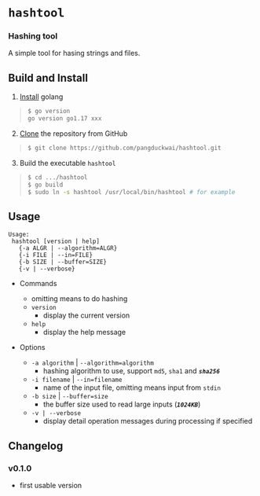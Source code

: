 # `hashtool`
### Hashing tool

A simple tool for hasing strings and files.

## Build and Install
1. [Install](https://go.dev/doc/install) golang
> ```bash
> $ go version
> go version go1.17 xxx
> ```

2. [Clone](https://github.com/pangduckwai/hashtool) the repository from GitHub
> ```bash
> $ git clone https://github.com/pangduckwai/hashtool.git
> ```

3. Build the executable `hashtool`
> ```bash
> $ cd .../hashtool
> $ go build
> $ sudo ln -s hashtool /usr/local/bin/hashtool # for example
> ```

## Usage
```
Usage:
 hashtool [version | help]
   {-a ALGR | --algorithm=ALGR}
   {-i FILE | --in=FILE}
   {-b SIZE | --buffer=SIZE}
   {-v | --verbose}
```

- Commands
  - omitting means to do hashing
  - `version`
    - display the current version
  - `help`
    - display the help message

- Options
  - `-a algorithm` | `--algorithm=algorithm`
    - hashing algorithm to use, support `md5`, `sha1` and **_`sha256`_**
  - `-i filename` | `--in=filename`
    - name of the input file, omitting means input from `stdin`
  - `-b size` | `--buffer=size`
    - the buffer size used to read large inputs (**_`1024KB`_**)
  - `-v | --verbose`
    - display detail operation messages during processing if specified

## Changelog
### v0.1.0
- first usable version
